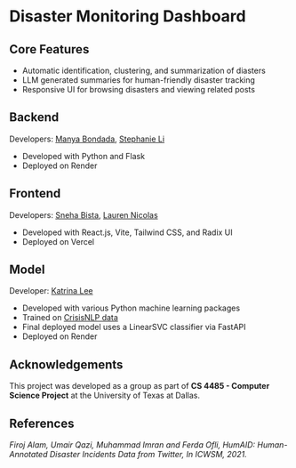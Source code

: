 # Disaster Monitoring Dashboard 

## Core Features 
- Automatic identification, clustering, and summarization of diasters
- LLM generated summaries for human-friendly disaster tracking 
- Responsive UI for browsing disasters and viewing related posts

## Backend 
Developers: [Manya Bondada](https://github.com/ManyaBondada), [Stephanie Li](https://github.com/syl15)
- Developed with Python and Flask 
- Deployed on Render 

## Frontend 

Developers: [Sneha Bista](https://github.com/snehab2), [Lauren Nicolas](https://github.com/laurennicolas) 
- Developed with React.js, Vite, Tailwind CSS, and Radix UI
- Deployed on Vercel

## Model 
Developer: [Katrina Lee](https://github.com/kastatine)
- Developed with various Python machine learning packages 
- Trained on [CrisisNLP data](#references)
- Final deployed model uses a LinearSVC classifier via FastAPI 
- Deployed on Render

## Acknowledgements

This project was developed as a group as part of **CS 4485 - Computer Science Project** at the University of Texas at Dallas. 

## References

_Firoj Alam, Umair Qazi, Muhammad Imran and Ferda Ofli, HumAID:
Human-Annotated Disaster Incidents Data from Twitter, In ICWSM, 2021._
